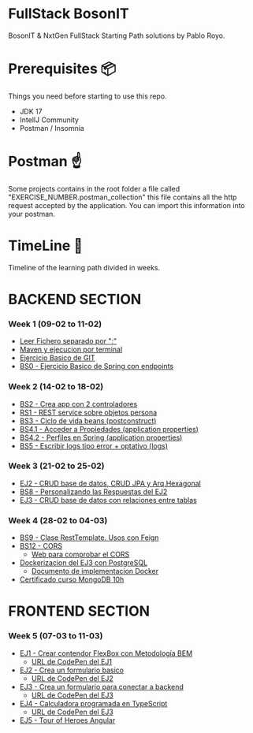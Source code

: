 # FullStack BosonIT
BosonIT & NxtGen FullStack Starting Path solutions by Pablo Royo.

# Prerequisites 📦
Things you need before starting to use this repo.

* JDK 17
* IntellJ Community
* Postman / Insomnia

# Postman  ☝
Some projects contains in the root folder a file called "EXERCISE_NUMBER.postman_collection" 
this file contains all the http request accepted by the application. You can import this information 
into your postman.

# TimeLine 🚩️
Timeline of the learning path divided in weeks.

# BACKEND SECTION

### Week 1 (09-02 to 11-02)
- [Leer Fichero separado por ":"](./Week-1/ex1)
- [Maven y ejecucion por terminal](./Week-1/ex2)
- [Ejercicio Basico de GIT](./Week-1/ex3)
- [BS0 - Ejercicio Basico de Spring con endpoints](./Week-1/ex4)

### Week 2 (14-02 to 18-02)
- [BS2 - Crea app con 2 controladores](./Week-2/ex5)
- [RS1 - REST service sobre objetos persona](./Week-2/ex6)
- [BS3 - Ciclo de vida beans (postconstruct)](./Week-2/ex7)
- [BS4.1 - Acceder a Propiedades (application properties)](./Week-2/ex8)
- [BS4.2 - Perfiles en Spring (application properties)](./Week-2/ex9)
- [BS5 - Escribir logs tipo error + optativo (logs)](./Week-2/ex10)

### Week 3 (21-02 to 25-02)
- [EJ2 - CRUD base de datos, CRUD JPA y Arq.Hexagonal](./Week-3/ex11)
- [BS8 - Personalizando las Respuestas del EJ2](./Week-3/ex12)
- [EJ3 - CRUD base de datos con relaciones entre tablas](./Week-3/ex13)

### Week 4 (28-02 to 04-03)
- [BS9 - Clase RestTemplate. Usos con Feign](./Week-4/ex14)
- [BS12 - CORS](./Week-4/ex15)
  - [Web para comprobar el CORS](./Others/WebCreatePersonasEx15)
- [Dockerizacion del EJ3 con PostgreSQL](./Week-4/ex16)
  - [Documento de implementacion Docker](./Week-4/ex16/Docker.pdf)
- [Certificado curso MongoDB 10h](./Week-4/MongoDB/Proof_Completion_MongoDB.pdf)

# FRONTEND SECTION

### Week 5 (07-03 to 11-03)
- [EJ1 - Crear contendor FlexBox con Metodología BEM](./Week-5/ex17)
  - [URL de CodePen del EJ1](https://codepen.io/pabloroyodev/pen/LYOqqjQ)
- [EJ2 - Crea un formulario basico](./Week-5/ex18)
  - [URL de CodePen del EJ2](https://codepen.io/pabloroyodev/pen/YzEBgPM)
- [EJ3 - Crea un formulario para conectar a backend](./Week-5/ex19)
  - [URL de CodePen del EJ3](https://codepen.io/pabloroyodev/pen/oNoOXKd)
- [EJ4 - Calculadora programada en TypeScript](./Week-5/ex20)
  - [URL de CodePen del EJ3](https://codepen.io/pabloroyodev/pen/NWwZbpY)
- [EJ5 - Tour of Heroes Angular](./Week-5/ex21)